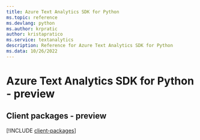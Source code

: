 ```yaml
---
title: Azure Text Analytics SDK for Python
ms.topic: reference
ms.devlang: python
ms.author: krpratic
author: kristapratico
ms.service: textanalytics
description: Reference for Azure Text Analytics SDK for Python
ms.data: 10/26/2022
---
```

# Azure Text Analytics SDK for Python - preview

## Client packages - preview
[!INCLUDE [client-packages](text-analytics-client-index.md)]
